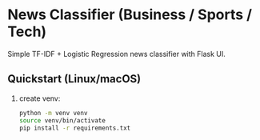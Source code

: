 # News Classifier (Business / Sports / Tech)

Simple TF-IDF + Logistic Regression news classifier with Flask UI.

## Quickstart (Linux/macOS)
1. create venv:
   ```bash
   python -m venv venv
   source venv/bin/activate
   pip install -r requirements.txt

